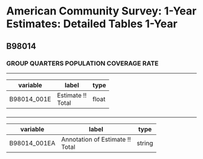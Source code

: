 # American Community Survey: 1-Year Estimates: Detailed Tables 1-Year

## B98014

### GROUP QUARTERS POPULATION COVERAGE RATE

___

| variable | label | type |
| ----- | ----- | ----- |
| B98014_001E | Estimate !!<br>Total | float |
### 

___

| variable | label | type |
| ----- | ----- | ----- |
| B98014_001EA | Annotation of Estimate !!<br>Total | string |

